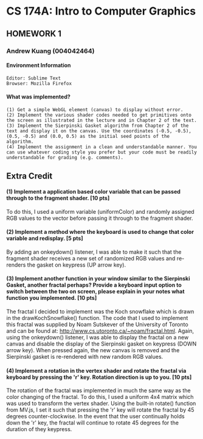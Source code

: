 # CS 174A: Intro to Computer Graphics
## HOMEWORK 1

### Andrew Kuang (004042464)

#### Environment Information
	Editor: Sublime Text
	Browser: Mozilla Firefox

#### What was implemented?

	(1) Get a simple WebGL element (canvas) to display without error.
	(2) Implement the various shader codes needed to get primitives onto the screen as illustrated in the lecture and in Chapter 2 of the text.
	(3) Implement the Sierpinski Gasket algorithm from Chapter 2 of the text and display it on the canvas. Use the coordinates (-0.5, -0.5), (0.5, -0.5) and (0.0, 0.5) as the initial seed points of the algorithm.
	(4) Implement the assignment in a clean and understandable manner. You can use whatever coding style you prefer but your code must be readily understandable for grading (e.g. comments).

## Extra Credit

#### (1) Implement a application based color variable that can be passed through to the fragment shader. [10 pts]

To do this, I used a uniform variable (uniformColor) and randomly assigned RGB values to the vector before passing it through to the fragment shader.

#### (2) Implement a method where the keyboard is used to change that color variable and redisplay. [5 pts]

By adding an onkeydown() listener, I was able to make it such that the fragment shader receives a new set of randomized RGB values and re-renders the gasket on keypress (UP arrow key).

#### (3) Implement another function in your window similar to the Sierpinski Gasket, another fractal perhaps? Provide a keyboard input option to switch between the two on screen, please explain in your notes what function you implemented. [10 pts]

The fractal I decided to implement was the Koch snowflake which is drawn in the drawKochSnowflake() function. The code that I used to implement this fractal was supplied by Noam Sutskever of the University of Toronto and can be found at: http://www.cs.utoronto.ca/~noam/fractal.html. Again, using the onkeydown() listener, I was able to display the fractal on a new canvas and disable the display of the Sierpinski gasket on keypress (DOWN arrow key). When pressed again, the new canvas is removed and the Sierpinski gasket is re-rendered with new random RGB values. 

#### (4) Implement a rotation in the vertex shader and rotate the fractal via keyboard by pressing the 'r' key. Rotation direction is up to you. [10 pts]

The rotation of the fractal was implemented in much the same way as the color changing of the fractal. To do this, I used a uniform 4x4 matrix which was used to transform the vertex shader. Using the built-in rotate() function from MV.js, I set it such that pressing the 'r' key will rotate the fractal by 45 degrees counter-clockwise. In the event that the user continually holds down the 'r' key, the fractal will continue to rotate 45 degrees for the duration of they keypress.
